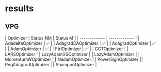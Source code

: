 # results

## VPG
| Optimizer  | Status NM | Status M |
| ------------- | ------------- |
| AdadeltaOptimizer | :white_check_mark: |
| AdagradDAOptimizer | :white_check_mark: |
| AdagradOptimizer | :white_check_mark: |
| AdamOptimizer | :white_check_mark: |
| FtrlOptimizer | :white_check_mark: |
| GGTOptimizer |
| LARSOptimizer |
| LazyAdamGSOptimizer |
| LazyAdamOptimizer |
| MomentumWOptimizer |
| NadamOptimizer |
| PowerSignOptimizer |
| RegAdagradOptimizer |
| ShampooOptimizer |
